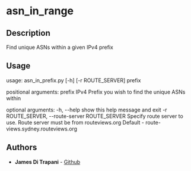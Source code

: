 # asn_in_range
## Description
Find unique ASNs within a given IPv4 prefix

## Usage
usage: asn_in_prefix.py [-h] [-r ROUTE_SERVER] prefix

positional arguments:
  prefix                IPv4 Prefix you wish to find the unique ASNs within

optional arguments:
  -h, --help            show this help message and exit
  -r ROUTE_SERVER, --route-server ROUTE_SERVER
                        Specify route server to use. Route server must be from routeviews.org
                        Default - route-views.sydney.routeviews.org

## Authors
* **James Di Trapani** - [Github](https://github.com/jamesditrapani)
